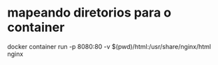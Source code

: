 # mapeando diretorios para o container
docker container run -p 8080:80 -v $(pwd)/html:/usr/share/nginx/html nginx